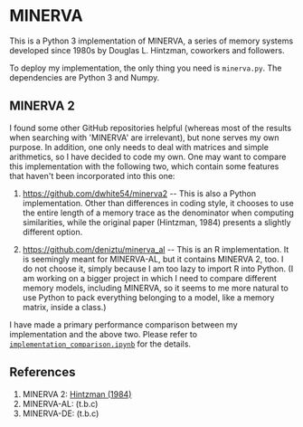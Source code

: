 # MINERVA
This is a Python 3 implementation of MINERVA, 
a series of memory systems developed since 1980s by Douglas L. Hintzman, coworkers and followers.

To deploy my implementation, the only thing you need is `minerva.py`. 
The dependencies are Python 3 and Numpy.

## MINERVA 2
I found some other GitHub repositories helpful (whereas most of the results when searching with 'MINERVA' are irrelevant), 
but none serves my own purpose. 
In addition, one only needs to deal with matrices and simple arithmetics, so I have decided to code my own.
One may want to compare this implementation with the following two, which contain some features that haven't been incorporated into this one:
1. https://github.com/dwhite54/minerva2
-- This is also a Python implementation. 
Other than differences in coding style, it chooses to use the entire length of a memory trace as the denominator when computing similarities,
while the original paper (Hintzman, 1984) presents a slightly different option.

2. https://github.com/deniztu/minerva_al
-- This is an R implementation.
It is seemingly meant for MINERVA-AL, but it contains MINERVA 2, too.
I do not choose it, simply because I am too lazy to import R into Python.
(I am working on a bigger project in which I need to compare different memory models, including MINERVA, 
so it seems to me more natural to use Python to pack everything belonging to a model, like a memory matrix, inside a class.)

I have made a primary performance comparison between my implementation and the above two. 
Please refer to [`implementation_comparison.ipynb`](https://github.com/anish-lu-yihe/MINERVA/blob/main/implementation_comparison.ipynb) for the details.

## References
1. MINERVA 2: [Hintzman (1984)](https://link.springer.com/article/10.3758/BF03202365)
2. MINERVA-AL: (t.b.c) 
3. MINERVA-DE: (t.b.c)